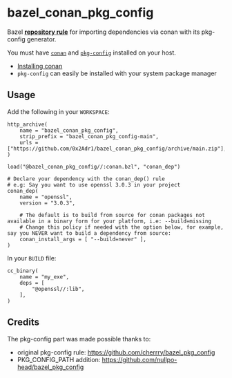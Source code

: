 # bazel_conan_pkg_config

Bazel [**repository rule**](https://bazel.build/rules/repository_rules) for importing dependencies via conan with its pkg-config generator.

You must have [`conan`](https://conan.io) and [`pkg-config`](https://en.wikipedia.org/wiki/Pkg-config) installed on your host.

- [Installing conan](https://docs.conan.io/en/latest/installation.html)
- `pkg-config` can easily be installed with your system package manager

## Usage

Add the following in your `WORKSPACE`:

```bzl
http_archive(
    name = "bazel_conan_pkg_config",
    strip_prefix = "bazel_conan_pkg_config-main",
    urls = ["https://github.com/0x2Adr1/bazel_conan_pkg_config/archive/main.zip"],
)

load("@bazel_conan_pkg_config//:conan.bzl", "conan_dep")

# Declare your dependency with the conan_dep() rule
# e.g: Say you want to use openssl 3.0.3 in your project
conan_dep(
    name = "openssl",
    version = "3.0.3",

    # The default is to build from source for conan packages not available in a binary form for your platform, i.e: --build=missing
    # Change this policy if needed with the option below, for example, say you NEVER want to build a dependency from source:
    conan_install_args = [ "--build=never" ],
)
```

In your `BUILD` file:

```bzl
cc_binary(
    name = "my_exe",
    deps = [
        "@openssl//:lib",
    ],
)
```

## Credits

The pkg-config part was made possible thanks to:

- original pkg-config rule: https://github.com/cherrry/bazel_pkg_config
- PKG_CONFIG_PATH addition: https://github.com/nullpo-head/bazel_pkg_config
